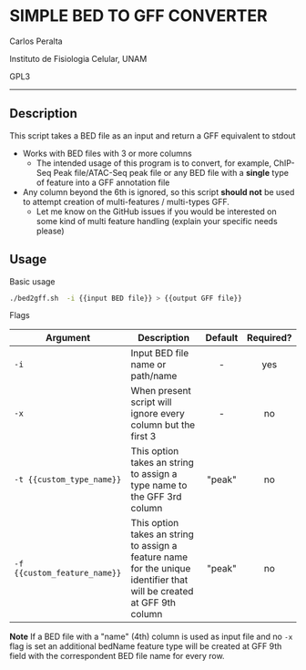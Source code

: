 # SIMPLE BED TO GFF CONVERTER

 Carlos Peralta 
 
 Instituto de Fisiologia Celular, UNAM

GPL3

---

## Description

This script takes a BED file as an input and return a GFF equivalent to stdout

- Works with BED files with 3 or more columns
    - The intended usage of this program is to convert, for example, ChIP-Seq Peak file/ATAC-Seq peak file or any BED file with a **single** type of feature into a GFF annotation file 
- Any column beyond the 6th is ignored, so this script **should not** be used to attempt creation of multi-features / multi-types GFF.
    - Let me know on the GitHub issues if you would be interested on some kind of multi feature handling (explain your specific needs please)

## Usage

Basic usage 

```bash
./bed2gff.sh  -i {{input BED file}} > {{output GFF file}}
```

Flags

| Argument | Description | Default | Required? |
|----------|-------------|:-------:|:---------:|
| `-i` | Input BED file name or path/name | - | yes |
| `-x` | When present script will ignore every column but the first 3 | - | no |
| `-t {{custom_type_name}}` | This option takes an string to assign a type name to the GFF 3rd column | "peak" | no |
| `-f {{custom_feature_name}}` | This option takes an string to assign a feature name for the unique identifier that will be created at GFF 9th column| "peak" | no |

**Note** If a BED file with a "name" (4th) column is used as input file and no `-x` flag is set an additional bedName feature type will be created at GFF 9th field with the correspondent BED file name for every row.




